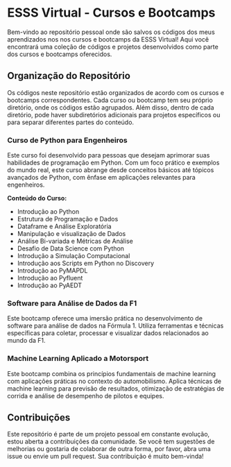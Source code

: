 # ESSS Virtual - Cursos e Bootcamps

Bem-vindo ao repositório pessoal onde são salvos os códigos dos meus aprendizados nos nos cursos e bootcamps da ESSS Virtual! Aqui você encontrará uma coleção de códigos e projetos desenvolvidos como parte dos cursos e bootcamps oferecidos.

## Organização do Repositório

Os códigos neste repositório estão organizados de acordo com os cursos e bootcamps correspondentes. Cada curso ou bootcamp tem seu próprio diretório, onde os códigos estão agrupados. Além disso, dentro de cada diretório, pode haver subdiretórios adicionais para projetos específicos ou para separar diferentes partes do conteúdo.

### Curso de Python para Engenheiros

Este curso foi desenvolvido para pessoas que desejam aprimorar suas habilidades de programação em Python. Com um foco prático e exemplos do mundo real, este curso abrange desde conceitos básicos até tópicos avançados de Python, com ênfase em aplicações relevantes para engenheiros.

**Conteúdo do Curso:**
- Introdução ao Python
- Estrutura de Programação e Dados
- Dataframe e Análise Exploratória
- Manipulação e visualização de Dados
- Análise Bi-variada e Métricas de Análise
- Desafio de Data Science com Python
- Introdução a Simulação Computacional
- Introdução aos Scripts em Python no Discovery
- Introdução ao PyMAPDL
- Introdução ao Pyfluent
- Introdução ao PyAEDT 


### Software para Análise de Dados da F1

Este bootcamp oferece uma imersão prática no desenvolvimento de software para análise de dados na Fórmula 1. Utiliza ferramentas e técnicas específicas para coletar, processar e visualizar dados relacionados ao mundo da F1. 

### Machine Learning Aplicado a Motorsport

Este bootcamp combina os princípios fundamentais de machine learning com aplicações práticas no contexto do automobilismo. Aplica técnicas de machine learning para previsão de resultados, otimização de estratégias de corrida e análise de desempenho de pilotos e equipes.


## Contribuições

Este repositório é parte de um projeto pessoal em constante evolução, estou aberta a contribuições da comunidade. Se você tem sugestões de melhorias ou gostaria de colaborar de outra forma, por favor, abra uma issue ou envie um pull request. Sua contribuição é muito bem-vinda!

